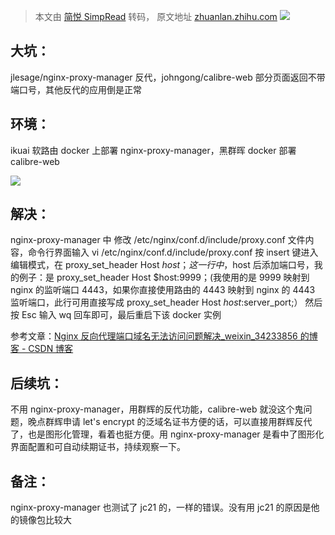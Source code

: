 > 本文由 [简悦 SimpRead](http://ksria.com/simpread/) 转码， 原文地址 [zhuanlan.zhihu.com](https://zhuanlan.zhihu.com/p/465657840) ![](https://pic3.zhimg.com/v2-af2e77c736a7621a2646a2cd4f1650ae_b.jpg)

大坑：
---

jlesage/nginx-proxy-manager 反代，johngong/calibre-web 部分页面返回不带端口号，其他反代的应用倒是正常

环境：
---

ikuai 软路由 docker 上部署 nginx-proxy-manager，黑群晖 docker 部署 calibre-web

![](https://pic3.zhimg.com/v2-89f06c72550eadcbe5212f3f8a994146_b.jpg)

解决：
---

nginx-proxy-manager 中 修改 /etc/nginx/conf.d/include/proxy.conf 文件内容，命令行界面输入 vi /etc/nginx/conf.d/include/proxy.conf 按 insert 键进入编辑模式，在 proxy_set_header Host $host；这一行中，$host 后添加端口号，我的例子：是 proxy_set_header Host $host:9999；(我使用的是 9999 映射到 nginx 的监听端口 4443，如果你直接使用路由的 4443 映射到 nginx 的 4443 监听端口，此行可用直接写成 proxy_set_header Host $host:$server_port;） 然后按 Esc 输入 wq 回车即可，最后重启下该 docker 实例

参考文章：[Nginx 反向代理端口域名无法访问问题解决_weixin_34233856 的博客 - CSDN 博客](https://link.zhihu.com/?target=https%3A//blog.csdn.net/weixin_34233856/article/details/92246160)

后续坑：
----

不用 nginx-proxy-manager，用群辉的反代功能，calibre-web 就没这个鬼问题，晚点群辉申请 let's encrypt 的泛域名证书方便的话，可以直接用群辉反代了，也是图形化管理，看着也挺方便。用 nginx-proxy-manager 是看中了图形化界面配置和可自动续期证书，持续观察一下。

备注：
---

nginx-proxy-manager 也测试了 jc21 的，一样的错误。没有用 jc21 的原因是他的镜像包比较大